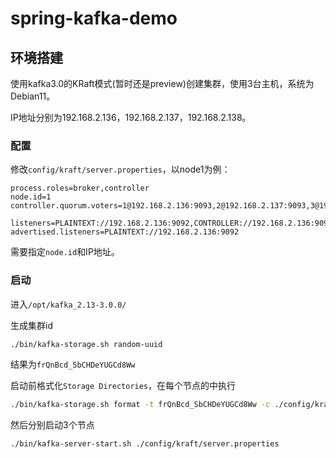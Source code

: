 # spring-kafka-demo

## 环境搭建

使用kafka3.0的KRaft模式(暂时还是preview)创建集群，使用3台主机，系统为Debian11。

IP地址分别为192.168.2.136，192.168.2.137，192.168.2.138。

### 配置
修改`config/kraft/server.properties`，以node1为例：
```properties
process.roles=broker,controller
node.id=1
controller.quorum.voters=1@192.168.2.136:9093,2@192.168.2.137:9093,3@192.168.2.138:9093

listeners=PLAINTEXT://192.168.2.136:9092,CONTROLLER://192.168.2.136:9093
advertised.listeners=PLAINTEXT://192.168.2.136:9092
```
需要指定`node.id`和IP地址。

### 启动

进入`/opt/kafka_2.13-3.0.0/`

生成集群id
```bash
./bin/kafka-storage.sh random-uuid
```
结果为`frQnBcd_SbCHDeYUGCd8Ww`

启动前格式化`Storage Directories`，在每个节点的中执行
```bash
./bin/kafka-storage.sh format -t frQnBcd_SbCHDeYUGCd8Ww -c ./config/kraft/server.properties
```

然后分别启动3个节点
```bash
./bin/kafka-server-start.sh ./config/kraft/server.properties
```
